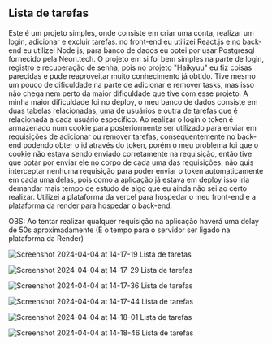 ## Lista de tarefas

Este é um projeto simples, onde consiste em criar uma conta, realizar um login, adicionar e excluir tarefas. no front-end eu utilizei React.js e no back-end eu utilizei Node.js, para banco de dados eu optei por usar
Postgresql fornecido pela Neon.tech.
O projeto em si foi bem simples na parte de login, registro e recuperação de senha, pois no projeto "Haikyuu" eu fiz coisas parecidas e pude reaproveitar muito conhecimento já obtido. Tive mesmo um pouco de dificuldade na parte de
adicionar e remover tasks, mas isso não chega nem perto da maior dificuldade que tive com esse projeto.
A minha maior dificuldade foi no deploy, o meu banco de dados consiste em duas tabelas relacionadas, uma de usuários e outra de tarefas que é relacionada a cada usuário especifico. Ao realizar o login 
o token é armazenado num cookie para posteriormente ser utilizado para enviar em requisições de adicionar ou remover tarefas, consequentemente no back-end podendo obter o id através do token, porém o meu problema foi que o cookie não estava
sendo enviado corretamente na requisição, então tive que optar por enviar ele no corpo de cada uma das requisições, não quis interceptar nenhuma requisição para poder enviar o token automaticamente em cada uma delas, pois como a aplicação já estava em deploy
isso iria demandar mais tempo de estudo de algo que eu ainda não sei ao certo realizar. Utilizei a plataforma da vercel para hospedar o meu front-end e a plataforma da render para hospedar o back-end. 

OBS: Ao tentar realizar qualquer requisição na aplicação haverá uma delay de 50s aproximadamente (É o tempo para o servidor ser ligado na plataforma da Render)

![Screenshot 2024-04-04 at 14-17-19 Lista de tarefas](https://github.com/accsj/Lista-de-Tarefas/assets/109449153/67d96292-6dd3-46f7-8494-5e3831167b9c)


![Screenshot 2024-04-04 at 14-17-29 Lista de tarefas](https://github.com/accsj/Lista-de-Tarefas/assets/109449153/bb773968-9bf2-43c2-ad73-871bbb2204f5)


![Screenshot 2024-04-04 at 14-17-36 Lista de tarefas](https://github.com/accsj/Lista-de-Tarefas/assets/109449153/39da5ce7-d2ef-4a01-8139-6132b65492e3)


![Screenshot 2024-04-04 at 14-17-44 Lista de tarefas](https://github.com/accsj/Lista-de-Tarefas/assets/109449153/784bdb3d-ea9b-44bc-b58b-53737181d3ec)


![Screenshot 2024-04-04 at 14-18-01 Lista de tarefas](https://github.com/accsj/Lista-de-Tarefas/assets/109449153/2f62f67a-bd66-48e6-8c01-9ab6b74fcb71)


![Screenshot 2024-04-04 at 14-18-46 Lista de tarefas](https://github.com/accsj/Lista-de-Tarefas/assets/109449153/25f8deae-4a0e-42ea-a354-46d12d037a3f)
